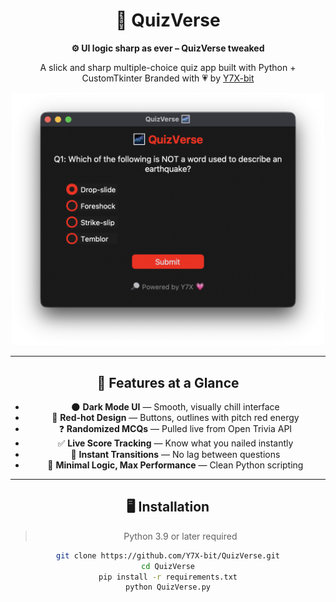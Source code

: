 <div align="center">

# 🧠 QuizVerse
**⚙️ UI logic sharp as ever – QuizVerse tweaked**

A slick and sharp multiple-choice quiz app built with Python + CustomTkinter
Branded with 💗 by [Y7X-bit](https://github.com/Y7X-bit)

<img src="assets/1.png" width="500"/>

<div>

---

## 🌟 Features at a Glance

- 🌑 **Dark Mode UI** — Smooth, visually chill interface
- 🔴 **Red-hot Design** — Buttons, outlines with pitch red energy
- ❓ **Randomized MCQs** — Pulled live from Open Trivia API
- ✅ **Live Score Tracking** — Know what you nailed instantly
- 🔄 **Instant Transitions** — No lag between questions
- 🧪 **Minimal Logic, Max Performance** — Clean Python scripting


---

## 🖥️ Installation

> Python 3.9 or later required

```bash
git clone https://github.com/Y7X-bit/QuizVerse.git
cd QuizVerse
pip install -r requirements.txt
python QuizVerse.py